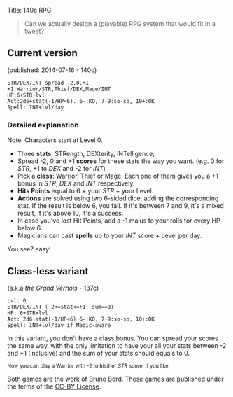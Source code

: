 Title: 140c RPG

> Can we actually design a (playable) RPG system that would fit in a tweet?

## Current version

(published: 2014-07-16 - 140c)

    STR/DEX/INT spread -2,0,+1
    +1:Warrior/STR,Thief/DEX,Mage/INT
    HP:6+STR+lvl
    Act:2d6+stat(-1/HP<6). 6-:KO, 7-9:so-so, 10+:OK
    Spell: INT+lvl/day

### Detailed explanation

Note: Characters start at Level 0.

* Three **stats**, STRength, DEXterity, INTelligence,
* Spread -2, 0 and +1 **scores** for these stats the way you want. (e.g. 0 for *STR*, +1 to *DEX* and -2 for *INT*)
* Pick a **class**: Warrior, Thief or Mage. Each one of them gives you a +1 bonus in *STR*, *DEX* and *INT* respectively.
* **Hits Points** equal to 6 + your *STR* + your Level.
* **Actions** are solved using two 6-sided dice, adding the corresponding stat. If the result is below 6, you fail. If it's between 7 and 9, it's a mixed result, if it's above 10, it's a success.
* In case you've lost Hit Points, add a -1 malus to your rolls for every HP below 6.
* Magicians can cast **spells** up to your *INT* score + Level per day.

You see? easy!

## Class-less variant

(a.k.a *the Grand Vernois* - 137c)

    Lvl: 0
    STR/DEX/INT (-2<=stat<=+1, sum==0)
    HP: 6+STR+lvl
    Act: 2d6+stat(-1/HP<6) 6-:KO, 7-9:so-so, 10+:OK
    Spell: INT+lvl/day if Magic-aware

In this variant, you don't have a class bonus. You can spread your scores the same way, with the only limitation to have your all your stats between -2 and +1 (inclusive) and the sum of your stats should equals to 0.

<small>Now you can play a Warrior with -2 to his/her *STR* score, if you like.</small>

Both games are the work of [Bruno Bord](http://jehaisleprintemps.net/). These games are published under the terms of the [CC-BY License](http://creativecommons.org/licenses/by/4.0/).
